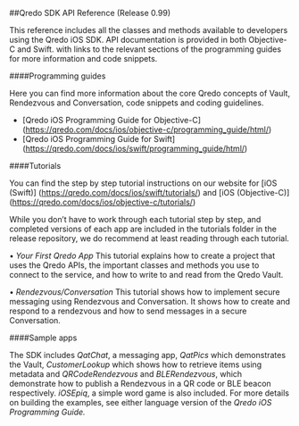 ##Qredo SDK API Reference
(Release 0.99)

This reference includes all the classes and methods available to developers using the Qredo iOS SDK. API documentation is provided in both Objective-C and Swift. with links to the relevant sections of the programming guides for more information and code snippets. 

####Programming guides

Here you can find more information about the core Qredo concepts of Vault, Rendezvous and Conversation, code snippets and coding guidelines.

- [Qredo iOS Programming Guide for Objective-C] (https://qredo.com/docs/ios/objective-c/programming_guide/html/)
- [Qredo iOS Programming Guide for Swift] (https://qredo.com/docs/ios/swift/programming_guide/html/)


####Tutorials

You can find the step by step tutorial instructions on our website for 
[iOS (Swift)] (https://qredo.com/docs/ios/swift/tutorials/) and [iOS  (Objective-C)] (https://qredo.com/docs/ios/objective-c/tutorials/)

While you don’t have to work through each tutorial step by step, and completed versions of each app are included in the tutorials folder in the release repository, we do recommend at least reading through each tutorial.

• *Your First Qredo App*
This tutorial explains how to create a project that uses the Qredo APIs, the important classes and methods you use to connect to the service, and how to write to and read from the Qredo Vault. 

• *Rendezvous/Conversation*
This tutorial shows how to implement secure messaging using Rendezvous and Conversation. It shows how to create and respond to a rendezvous and how to send messages in a secure Conversation.

####Sample apps

The SDK includes *QatChat*, a messaging app, *QatPics* which demonstrates the Vault, *CustomerLookup* which shows how to retrieve items using metadata and *QRCodeRendezvous* and *BLERendezvous*, which demonstrate how to publish a Rendezvous in a QR code or BLE beacon respectively. *iOSEpiq*, a simple word game is also included. For more details on building the examples, see either language version of the *Qredo iOS Programming Guide.*
